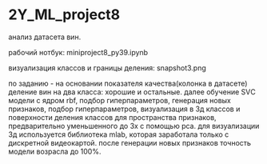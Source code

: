 # 2Y_ML_project8
анализ датасета вин.

рабочий нотбук: miniproject8_py39.ipynb

визуализация классов и границы деления: snapshot3.png

по заданию - на основании показателя качества(колонка в датасете) деление вин на два класса: хорошие и остальные.
далее обучение SVС модели с ядром rbf, подбор гиперпараметров, 
генерация новых признаков, подбор гиперпараметров, 
визуализация в 3д классов и поверхности деления классов для пространства признаков, предварительно уменьшенного до 3х с помощью pca.
для визуализации 3д используется библиотека mlab, которая заработала только с дискретной видеокартой.
после генерации новых признаков точность модели возрасла до 100%.
